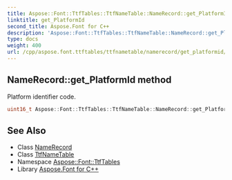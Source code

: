 ```yaml
---
title: Aspose::Font::TtfTables::TtfNameTable::NameRecord::get_PlatformId method
linktitle: get_PlatformId
second_title: Aspose.Font for C++
description: 'Aspose::Font::TtfTables::TtfNameTable::NameRecord::get_PlatformId method. Platform identifier code in C++.'
type: docs
weight: 400
url: /cpp/aspose.font.ttftables/ttfnametable/namerecord/get_platformid/
---
```

## NameRecord::get_PlatformId method


Platform identifier code.

```cpp
uint16_t Aspose::Font::TtfTables::TtfNameTable::NameRecord::get_PlatformId() const
```

## See Also

* Class [NameRecord](../)
* Class [TtfNameTable](../../)
* Namespace [Aspose::Font::TtfTables](../../../)
* Library [Aspose.Font for C++](../../../../)

